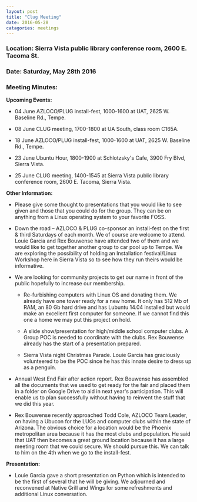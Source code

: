 ```yaml
---
layout: post
title: "Clug Meeting"
date: 2016-05-28
catagories: meetings
---
```

### Location: Sierra Vista public library conference room, 2600 E. Tacoma St.

### Date: Saturday, May 28th 2016

### Meeting Minutes:

**Upcoming Events:**

 * 04 June AZLOCO/PLUG install-fest, 1000-1600 at UAT, 2625 W. Baseline Rd., Tempe.
 
 * 08 June CLUG meeting, 1700-1800 at UA South, class room C165A.
 
 * 18 June AZLOCO/PLUG install-fest, 1000-1600 at UAT, 2625 W. Baseline Rd., Tempe.
 
 * 23 June Ubuntu Hour, 1800-1900 at Schlotzsky's Cafe, 3900 Fry Blvd, Sierra Vista.
 
 * 25 June CLUG meeting, 1400-1545 at Sierra Vista public library conference room, 2600 E. Tacoma, Sierra Vista.
 
**Other Information:**
 
 * Please give some thought to presentations that you would like to see given and those that you could do for the group.  They can be on anything from a Linux operating system to your favorite FOSS.
  
 * Down the road – AZLOCO & PLUG co-sponsor an install-fest on the first & third Saturdays of each month.  We of course are welcome to attend.  Louie Garcia and Rex Bouwense have attended two of them and we would like to get together another group to car pool up to Tempe.  We are exploring the possibility of holding an Installation festival/Linux Workshop here in Sierra Vista so to see how they run theirs would be informative.
  
 * We are looking for community projects to get our name in front of the public hopefully to increase our membership.
   
   * Re-furbishing computers with Linux OS and donating them.  We already have one tower ready for a new home.  It only has 512 Mb of RAM, an 80 Gb hard drive and has Lubuntu 14.04 installed but would make an excellent first computer for someone.  If we cannot find this one a home we may put this project on hold.
   
   * A slide show/presentation for high/middle school computer clubs.  A Group POC is needed to coordinate with the clubs.  Rex Bouwense already has the start of a presentation prepared. 
   
   * Sierra Vista night Christmas Parade.  Louie Garcia has graciously volunteered to be the POC since he has this innate desire to dress up as a penguin.
   
  * Annual West End Fair after action report.  Rex Bouwense has assembled all the documents that we used to get ready for the fair and placed them in a folder on Google Drive to aid in next year's participation.  This will enable us to plan successfully without having to reinvent the stuff that we did this year.
  
  * Rex Bouwense recently approached Todd Cole, AZLOCO Team Leader, on having a Ubucon for the LUGs and computer clubs within the state of Arizona.  The obvious choice for a location would be the Phoenix metropolitan area because it has the most clubs and population.  He said that UAT then becomes a great ground location because it has a large meeting room that we could secure.  We should pursue this.  We can talk to him on the 4th when we go to the install-fest.
  
  **Presentation:**
  
   * Louie Garcia gave a short presentation on Python which is intended to be the first of several that he will be giving.
   We adjourned and reconvened at Native Grill and Wings for some refreshments and additional Linux conversation.
